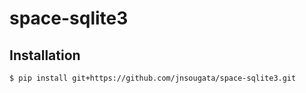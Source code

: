 # space-sqlite3


## Installation

```bash
$ pip install git+https://github.com/jnsougata/space-sqlite3.git
```